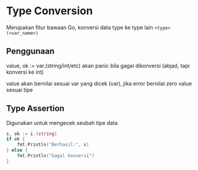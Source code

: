 # Type Conversion

Merupakan fitur bawaan Go, konversi data type ke type lain
`<type>(<var_name>)`

## Penggunaan

value, ok := var.(string/int/etc)
akan panic bila gagal dikonversi (abjad, tapi konversi ke int)

value akan bernilai sesuai var yang dicek (var), jika error bernilai zero value sesuai tipe

## Type Assertion

Digunakan untuk mengecek seubah tipe data

```go
s, ok := i.(string)
if ok {
    fmt.Println("Berhasil:", s)
} else {
    fmt.Println("Gagal konversi")
}
```
